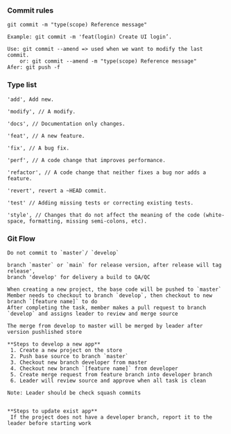 ### Commit rules

    git commit -m "type(scope) Reference message"

    Example: git commit -m 'feat(login) Create UI login’.

    Use: git commit --amend => used when we want to modify the last commit.
        or: git commit --amend -m "type(scope) Reference message"
    Afer: git push -f 

### Type list

    'add', Add new.

    'modify', // A modify.

    'docs', // Documentation only changes.

    'feat', // A new feature.

    'fix', // A bug fix.

    'perf', // A code change that improves performance.

    'refactor', // A code change that neither fixes a bug nor adds a feature.

    'revert', revert a ~HEAD commit.

    'test' // Adding missing tests or correcting existing tests.

    'style', // Changes that do not affect the meaning of the code (white-space, formatting, missing semi-colons, etc).


### Git Flow

    Do not commit to `master`/ `develop`

    branch `master` or `main` for release version, after release will tag release',
    branch 'develop' for delivery a build to QA/QC

    When creating a new project, the base code will be pushed to `master`
    Member needs to checkout to branch `develop`, then checkout to new branch `[feature name]` to do
    After completing the task, member makes a pull request to branch `develop` and assigns leader to review and merge source

    The merge from develop to master will be merged by leader after version pushlished store

    **Steps to develop a new app**
     1. Create a new project on the store
     2. Push base source to branch `master`
     3. Checkout new branch developer from master
     4. Checkout new branch `[feature name]` from developer
     5. Create merge request from feature branch into developer branch
     6. Leader will review source and approve when all task is clean

    Note: Leader should be check squash commits


    **Steps to update exist app**
     If the project does not have a developer branch, report it to the leader before starting work